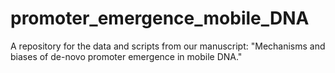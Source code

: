 # promoter_emergence_mobile_DNA
A repository for the data and scripts from our manuscript: "Mechanisms and biases of de-novo promoter emergence in mobile DNA." 
